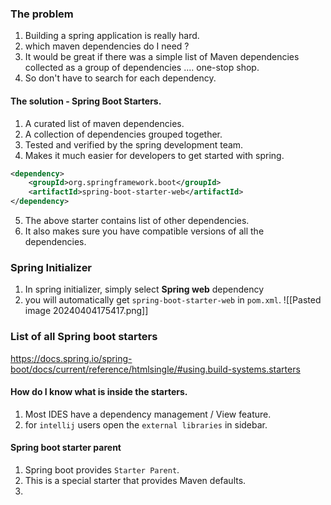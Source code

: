 ### The problem
1. Building a spring application is really hard.
2. which maven dependencies do I need ? 
3. It would be great if there was a simple list of Maven dependencies collected as a group of dependencies .... one-stop shop.
4. So don't have to search for each dependency.
#### The solution - Spring Boot Starters.
1. A curated list of maven dependencies. 
2. A collection of dependencies grouped together.
3. Tested and verified by the spring development team.
4. Makes it much easier for developers to get started with spring.
```xml
<dependency>  
    <groupId>org.springframework.boot</groupId>  
    <artifactId>spring-boot-starter-web</artifactId>  
</dependency>
```
5. The above starter contains list of other dependencies.
6. It also makes sure you have compatible versions of all the dependencies.
### Spring Initializer
1. In spring initializer, simply select **Spring web** dependency
2. you will automatically get `spring-boot-starter-web` in `pom.xml`.
![[Pasted image 20240404175417.png]]
### List of all Spring boot starters
https://docs.spring.io/spring-boot/docs/current/reference/htmlsingle/#using.build-systems.starters

#### How do I know what is inside the starters.
1. Most IDES have a dependency management / View feature. 
2. for `intellij` users open the `external libraries` in sidebar.

#### Spring boot starter parent
1. Spring boot provides `Starter Parent`.
2. This is a special starter that provides Maven defaults.
3. 
